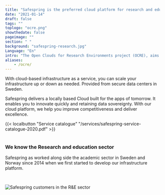 ```yaml
---
title: "Safespring is the preferred cloud platform for research and education"
date: "2021-01-14"
draft: false
tags: ""
toplogo: "ocre.png"
showthedate: false
pageimage: ""
section: " "
background: "safespring-research.jpg"
Language: "En"
intro: "The Open Clouds for Research Environments project (OCRE), aims to accelerate cloud adoption in the European research community."
aliases:
    - /ocre/
---
```


<div class="ingress"><p>With cloud-based infrastructure as a service, you can scale your infrastructure up or down as needed. Provided from secure data centers in Sweden.</p></div>

Safespring delivers a locally based Cloud built for the apps of tomorrow. It enables you to innovate quickly and retaining data sovereignty. With our cloud platform, we help you improve competitiveness and deliver excellence.

{{< localbutton "Service catalogue" "/services/safespring-service-catalogue-2020.pdf" >}}
<br><br>

### We know the Research and education sector
Safespring as worked along side the academic sector in Sweden and Norway since 2014 when we first started to develop our infrastructure platform.

<br>

![Safespring customers in the R&E sector](/img/safespring-research-and-education.png)
